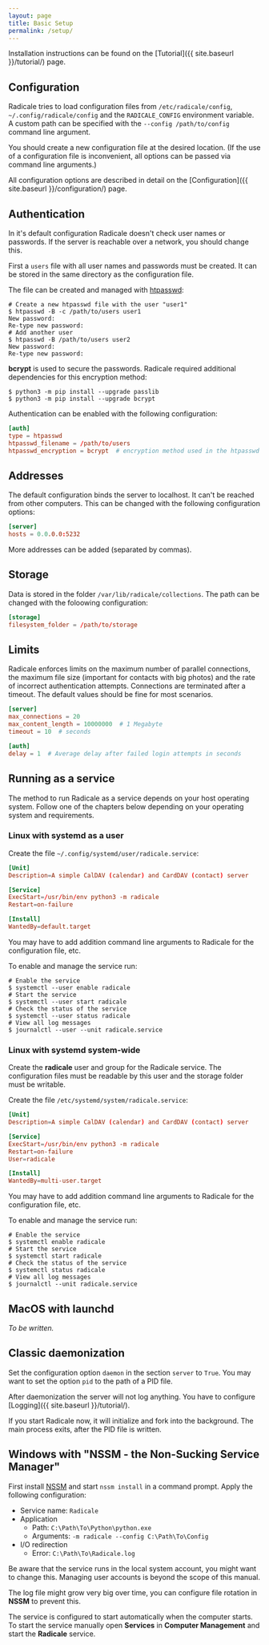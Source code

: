 ```yaml
---
layout: page
title: Basic Setup
permalink: /setup/
---
```


Installation instructions can be found on the
[Tutorial]({{ site.baseurl }}/tutorial/) page.

## Configuration

Radicale tries to load configuration files from `/etc/radicale/config`,
`~/.config/radicale/config` and the `RADICALE_CONFIG` environment variable.
A custom path can be specified with the `--config /path/to/config` command
line argument.

You should create a new configuration file at the desired location.
(If the use of a configuration file is inconvenient, all options can be
passed via command line arguments.)

All configuration options are described in detail on the
[Configuration]({{ site.baseurl }}/configuration/) page.

## Authentication

In it's default configuration Radicale doesn't check user names or passwords.
If the server is reachable over a network, you should change this.

First a `users` file with all user names and passwords must be created.
It can be stored in the same directory as the configuration file.

The file can be created and managed with
[htpasswd](https://httpd.apache.org/docs/current/programs/htpasswd.html):
```shell
# Create a new htpasswd file with the user "user1"
$ htpasswd -B -c /path/to/users user1
New password:
Re-type new password:
# Add another user
$ htpasswd -B /path/to/users user2
New password:
Re-type new password:
```
**bcrypt** is used to secure the passwords. Radicale required additional
dependencies for this encryption method:
```shell
$ python3 -m pip install --upgrade passlib
$ python3 -m pip install --upgrade bcrypt
```

Authentication can be enabled with the following configuration:
```toml
[auth]
type = htpasswd
htpasswd_filename = /path/to/users
htpasswd_encryption = bcrypt  # encryption method used in the htpasswd file
```

## Addresses

The default configuration binds the server to localhost. It can't be reached
from other computers. This can be changed with the following configuration
options:

```toml
[server]
hosts = 0.0.0.0:5232
```

More addresses can be added (separated by commas).

## Storage

Data is stored in the folder `/var/lib/radicale/collections`. The path can
be changed with the foloowing configuration:

```toml
[storage]
filesystem_folder = /path/to/storage
```

## Limits

Radicale enforces limits on the maximum number of parallel connections,
the maximum file size (important for contacts with big photos) and the rate of
incorrect authentication attempts. Connections are terminated after a timeout.
The default values should be fine for most scenarios.

```toml
[server]
max_connections = 20
max_content_length = 10000000  # 1 Megabyte
timeout = 10  # seconds

[auth]
delay = 1  # Average delay after failed login attempts in seconds
```

## Running as a service

The method to run Radicale as a service depends on your host operating system.
Follow one of the chapters below depending on your operating system and
requirements.

### Linux with systemd as a user

Create the file `~/.config/systemd/user/radicale.service`:
```toml
[Unit]
Description=A simple CalDAV (calendar) and CardDAV (contact) server

[Service]
ExecStart=/usr/bin/env python3 -m radicale
Restart=on-failure

[Install]
WantedBy=default.target
```
You may have to add addition command line arguments to Radicale for the
configuration file, etc.

To enable and manage the service run:
```shell
# Enable the service
$ systemctl --user enable radicale
# Start the service
$ systemctl --user start radicale
# Check the status of the service
$ systemctl --user status radicale
# View all log messages
$ journalctl --user --unit radicale.service
```

### Linux with systemd system-wide

Create the **radicale** user and group for the Radicale service.
The configuration files must be readable by this user and the storage folder
must be writable.

Create the file `/etc/systemd/system/radicale.service`:
```toml
[Unit]
Description=A simple CalDAV (calendar) and CardDAV (contact) server

[Service]
ExecStart=/usr/bin/env python3 -m radicale
Restart=on-failure
User=radicale

[Install]
WantedBy=multi-user.target
```
You may have to add addition command line arguments to Radicale for the
configuration file, etc.

To enable and manage the service run:
```shell
# Enable the service
$ systemctl enable radicale
# Start the service
$ systemctl start radicale
# Check the status of the service
$ systemctl status radicale
# View all log messages
$ journalctl --unit radicale.service
```

## MacOS with launchd

*To be written.*

## Classic daemonization

Set the configuration option `daemon` in the section `server` to `True`.
You may want to set the option `pid` to the path of a PID file.

After daemonization the server will not log anything. You have to configure
[Logging]({{ site.baseurl }}/tutorial/).

If you start Radicale now, it will initialize and fork into the background.
The main process exits, after the PID file is written.

## Windows with "NSSM - the Non-Sucking Service Manager"

First install [NSSM](https://nssm.cc/) and start `nssm install` in a command
prompt. Apply the following configuration:

* Service name: `Radicale`
* Application
  * Path: `C:\Path\To\Python\python.exe`
  * Arguments: `-m radicale --config C:\Path\To\Config`
* I/O redirection
  * Error: `C:\Path\To\Radicale.log`

Be aware that the service runs in the local system account, you might want to change this. Managing user accounts is beyond the scope of this manual.

The log file might grow very big over time, you can configure file rotation
in **NSSM** to prevent this.

The service is configured to start automatically when the computer starts.
To start the service manually open **Services** in **Computer Management** and
start the **Radicale** service.
